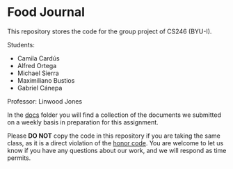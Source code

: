 # Food Journal

This repository stores the code for the group project of CS246 (BYU-I).

Students:

- Camila Cardús
- Alfred Ortega
- Michael Sierra
- Maximiliano Bustios
- Gabriel Cánepa

Professor: Linwood Jones

In the [docs](docs) folder you will find a collection of the documents we submitted on a weekly basis in preparation for this assignment.

Please **DO NOT** copy the code in this repository if you are taking the same class, as it is a direct violation of the [honor code](https://www.byui.edu/student-honor-office/ces-honor-code). You are welcome to let us know if you have any questions about our work, and we will respond as time permits.